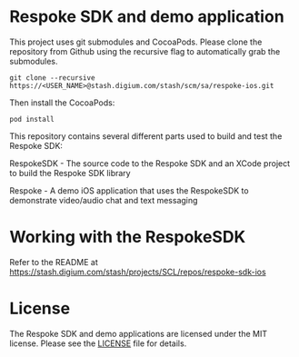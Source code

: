 Respoke SDK and demo application
================================

This project uses git submodules and CocoaPods. Please clone the repository from Github using the recursive flag to automatically grab the submodules.

    git clone --recursive https://<USER_NAME>@stash.digium.com/stash/scm/sa/respoke-ios.git

Then install the CocoaPods:

    pod install

This repository contains several different parts used to build and test the Respoke SDK:

RespokeSDK - The source code to the Respoke SDK and an XCode project to build the Respoke SDK library

Respoke - A demo iOS application that uses the RespokeSDK to demonstrate video/audio chat and text messaging


Working with the RespokeSDK
===========================
Refer to the README at https://stash.digium.com/stash/projects/SCL/repos/respoke-sdk-ios


License
=======

The Respoke SDK and demo applications are licensed under the MIT license. Please see the [LICENSE](LICENSE) file for details.
